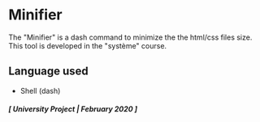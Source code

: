 # Minifier
The "Minifier" is a dash command to minimize the the html/css files size.<br>
This tool is developed in the "système" course.

## Language used
- Shell (dash)

#### <em>[ University Project | February 2020 ]
